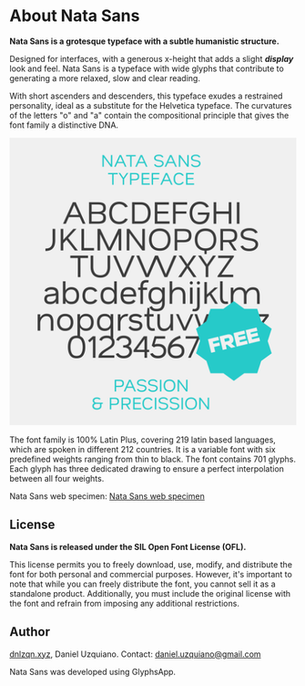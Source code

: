 # About Nata Sans
**Nata Sans is a grotesque typeface with a subtle humanistic structure.**

Designed for interfaces, with a generous x-height that adds a slight ***display*** look and feel.
Nata Sans is a typeface with wide glyphs that contribute to generating a more relaxed, slow and clear reading.

With short ascenders and descenders, this typeface exudes a restrained personality, ideal as a substitute for the Helvetica typeface.
The curvatures of the letters "o" and "a" contain the compositional principle that gives the font family a distinctive DNA.

![Nata Sans preview](./Nata.svg)

The font family is 100% Latin Plus, covering 219 latin based languages, which are spoken in different 212 countries.
It is a variable font with six predefined weights ranging from thin to black.
The font contains 701 glyphs. Each glyph has three dedicated drawing to ensure a perfect interpolation between all four weights.

Nata Sans web specimen: [Nata Sans web specimen](https://dnlzqn.xyz/nata)

## License

**Nata Sans is released under the SIL Open Font License (OFL).**

This license permits you to freely download, use, modify, and distribute the font for both personal and commercial purposes. However, it's important to note that while you can freely distribute the font, you cannot sell it as a standalone product. Additionally, you must include the original license with the font and refrain from imposing any additional restrictions.

## Author

[dnlzqn.xyz](https://www.dnlzqn.xyz/), Daniel Uzquiano. Contact: [daniel.uzquiano@gmail.com](mailto:daniel.uzquiano@gmail.com)

Nata Sans was developed using GlyphsApp.


